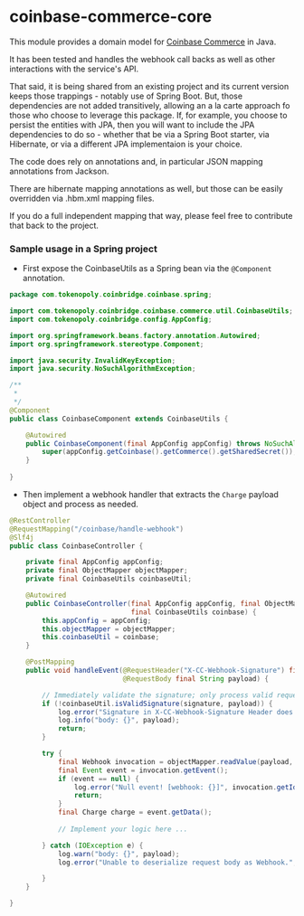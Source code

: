 # coinbase-commerce-core

This module provides a domain model for
[Coinbase Commerce](https://commerce.coinbase.com/) in Java.

It has been tested and handles the webhook call backs as well as other interactions with the service's API.

That said, it is being shared from an existing project and its current version keeps those trappings - notably use of Spring Boot.  But, those dependencies are not added transitively, allowing an a la carte approach fo those who choose to leverage this package.  If, for example, you choose to persist the entities with JPA, then you will want to include the JPA dependencies to do so - whether that be via a Spring Boot starter, via Hibernate, or via a different JPA implementaion is your choice. 

The code does rely on annotations and, in particular JSON mapping annotations from Jackson.

There are hibernate mapping annotations as well, but those can be easily overridden via .hbm.xml mapping files.

If you do a full independent mapping that way, please feel free to contribute that back to the project.

###  Sample usage in a Spring project

* First expose the CoinbaseUtils as a Spring bean via the `@Component` annotation.

```java
package com.tokenopoly.coinbridge.coinbase.spring;

import com.tokenopoly.coinbridge.coinbase.commerce.util.CoinbaseUtils;
import com.tokenopoly.coinbridge.config.AppConfig;

import org.springframework.beans.factory.annotation.Autowired;
import org.springframework.stereotype.Component;

import java.security.InvalidKeyException;
import java.security.NoSuchAlgorithmException;

/**
 *
 */
@Component
public class CoinbaseComponent extends CoinbaseUtils {

    @Autowired
    public CoinbaseComponent(final AppConfig appConfig) throws NoSuchAlgorithmException, InvalidKeyException {
        super(appConfig.getCoinbase().getCommerce().getSharedSecret());
    }
    
}
```

* Then implement a webhook handler that extracts the `Charge` payload object and process as needed.

```java
@RestController
@RequestMapping("/coinbase/handle-webhook")
@Slf4j
public class CoinbaseController {

    private final AppConfig appConfig;
    private final ObjectMapper objectMapper;
    private final CoinbaseUtils coinbaseUtil;

    @Autowired
    public CoinbaseController(final AppConfig appConfig, final ObjectMapper objectMapper,
                              final CoinbaseUtils coinbase) {
        this.appConfig = appConfig;
        this.objectMapper = objectMapper;
        this.coinbaseUtil = coinbase;
    }

    @PostMapping
    public void handleEvent(@RequestHeader("X-CC-Webhook-Signature") final String signature,
                            @RequestBody final String payload) {

        // Immediately validate the signature; only process valid requests.
        if (!coinbaseUtil.isValidSignature(signature, payload)) {
            log.error("Signature in X-CC-Webhook-Signature Header does not match computed signature of payload.");
            log.info("body: {}", payload);
            return;
        }

        try {
            final Webhook invocation = objectMapper.readValue(payload, Webhook.class);
            final Event event = invocation.getEvent();
            if (event == null) {
                log.error("Null event! [webhook: {}]", invocation.getId());
                return;
            }
            final Charge charge = event.getData();
            
            // Implement your logic here ...

        } catch (IOException e) {
            log.warn("body: {}", payload);
            log.error("Unable to deserialize request body as Webhook.", e);

        } 
    }

}

```
